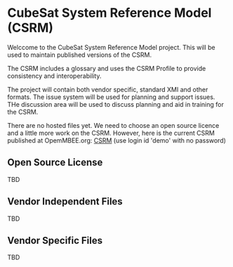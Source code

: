 # CubeSat System Reference Model (CSRM)
Welccome to the CubeSat System Reference Model project. This will be used to maintain published versions of the CSRM.

The CSRM includes a glossary and uses the CSRM Profile to provide consistency and interoperability.

The project will contain both vendor specific, standard XMI and other formats. The issue system will be used for planning and support issues. THe discussion area will be used to discuss planning and aid in training for the CSRM.

There are no hosted files yet. We need to choose an open source licence and a little more work on the CSRM. However, here is the current CSRM published at OpemMBEE.org: 
[CSRM](https://twc.openmbee.org:8443/webapp/collaborator/document/a420244b-f07e-4b34-b936-20b5129fc283?viewId=601fc2ef-a569-4cb6-a7e9-3d4438c903fc&viewType=model&sectionId=72ed9b33-7a2a-414e-a460-6f5e93e72fe4)
(use login id 'demo' with no password)
## Open Source License
TBD
## Vendor Independent Files
TBD
## Vendor Specific Files
TBD